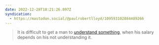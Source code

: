 ```yaml
---
date: 2022-12-28T18:21:26.897Z
syndication:
  - https://mastodon.social/@paulrobertlloyd/109593102884489266
---
```


> It is difficult to get a man to [understand something](https://500ish.com/mastodon-brought-a-protocol-to-a-product-fight-ba9fda767c6a), when his salary depends on his not understanding it.
